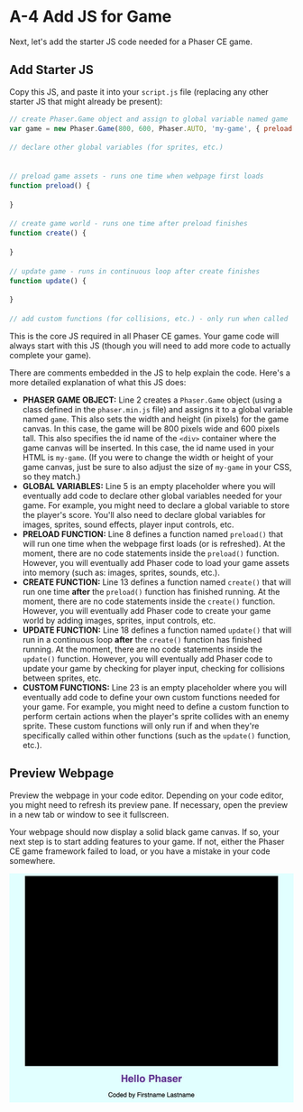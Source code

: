 # A-4 Add JS for Game

Next, let's add the starter JS code needed for a Phaser CE game.

## Add Starter JS

Copy this JS, and paste it into your `script.js` file \(replacing any other starter JS that might already be present\):

```javascript
// create Phaser.Game object and assign to global variable named game
var game = new Phaser.Game(800, 600, Phaser.AUTO, 'my-game', { preload: preload, create: create, update: update });

// declare other global variables (for sprites, etc.)


// preload game assets - runs one time when webpage first loads
function preload() {

}

// create game world - runs one time after preload finishes
function create() {

}

// update game - runs in continuous loop after create finishes
function update() {

}

// add custom functions (for collisions, etc.) - only run when called

```

This is the core JS required in all Phaser CE games. Your game code will always start with this JS \(though you will need to add more code to actually complete your game\).

There are comments embedded in the JS to help explain the code. Here's a more detailed explanation of what this JS does:

* **PHASER GAME OBJECT:**  Line 2 creates a `Phaser.Game` object \(using a class defined in the `phaser.min.js` file\) and assigns it to a global variable named `game`. This also sets the width and height \(in pixels\) for the game canvas. In this case, the game will be 800 pixels wide and 600 pixels tall. This also specifies the id name of the `<div>` container where the game canvas will be inserted. In this case, the id name used in your HTML is `my-game`. \(If you were to change the width or height of your game canvas, just be sure to also adjust the size of `my-game` in your CSS, so they match.\)
* **GLOBAL VARIABLES:**  Line 5 is an empty placeholder where you will eventually add code to declare other global variables needed for your game. For example, you might need to declare a global variable to store the player's score.  You'll also need to declare global variables for images, sprites, sound effects, player input controls, etc. 
* **PRELOAD FUNCTION:**  Line 8 defines a function named `preload()` that will run one time when the webpage first loads \(or is refreshed\). At the moment, there are no code statements inside the `preload()` function. However, you will eventually add Phaser code to load your game assets into memory \(such as: images, sprites, sounds, etc.\).
* **CREATE FUNCTION:**  Line 13 defines a function named `create()` that will run one time **after** the `preload()` function has finished running. At the moment, there are no code statements inside the `create()` function. However, you will eventually add Phaser code to create your game world by adding images, sprites, input controls, etc.
* **UPDATE FUNCTION:**  Line 18 defines a function named `update()` that will run in a continuous loop **after** the `create()` function has finished running. At the moment, there are no code statements inside the `update()` function. However, you will eventually add Phaser code to update your game by checking for player input, checking for collisions between sprites, etc. 
* **CUSTOM FUNCTIONS:**  Line 23 is an empty placeholder where you will eventually add code to define your own custom functions needed for your game. For example, you might need to define a custom function to perform certain actions when the player's sprite collides with an enemy sprite. These custom functions will only run if and when they're specifically called within other functions \(such as the `update()` function, etc.\).

## Preview Webpage

Preview the webpage in your code editor. Depending on your code editor, you might need to refresh its preview pane. If necessary, open the preview in a new tab or window to see it fullscreen.

Your webpage should now display a solid black game canvas. If so, your next step is to start adding features to your game. If not, either the Phaser CE game framework failed to load, or you have a mistake in your code somewhere.

![](../../.gitbook/assets/hello-phaser-js-preview.jpg)

